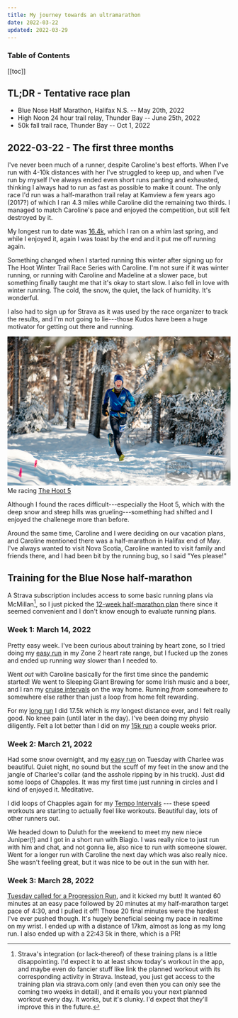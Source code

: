 ```yaml
---
title: My journey towards an ultramarathon
date: 2022-03-22
updated: 2022-03-29
---
```

<h3>Table of Contents</h3>

[[toc]]

## TL;DR - Tentative race plan
- Blue Nose Half Marathon, Halifax N.S. -- May 20th, 2022
- High Noon 24 hour trail relay, Thunder Bay -- June 25th, 2022
- 50k fall trail race, Thunder Bay -- Oct 1, 2022

## 2022-03-22 - The first three months
I've never been much of a runner, despite Caroline's best efforts. When I've run with 4-10k distances with her I've struggled to keep up, and when I've run by myself I've always ended even short runs panting and exhausted, thinking I always had to run as fast as possible to make it count. The only race I'd run was a half-marathon trail relay at Kamview a few years ago (2017?) of which I ran 4.3 miles while Caroline did the remaining two thirds. I managed to match Caroline's pace and enjoyed the competition, but still felt destroyed by it.

My longest run to date was [16.4k](https://www.strava.com/activities/6724316888), which I ran on a whim last spring, and while I enjoyed it, again I was toast by the end and it put me off running again.

Something changed when I started running this winter after signing up for The Hoot Winter Trail Race Series with Caroline. I'm not sure if it was winter running, or running with Caroline and Madeline at a slower pace, but something finally taught me that it's okay to start slow. I also fell in love with winter running. The cold, the snow, the quiet, the lack of humidity. It's wonderful.

I also had to sign up for Strava as it was used by the race organizer to track the results, and I'm not going to lie---those Kudos have been a huge motivator for getting out there and running.

![](thehoot.jpg)
Me racing [The Hoot 5](https://www.strava.com/activities/6707030149/overview)

Although I found the races difficult---especially the Hoot 5, which with the deep snow and steep hills was grueling---something had shifted and I enjoyed the challenege more than before.

Around the same time, Caroline and I were deciding on our vacation plans, and Caroline mentioned there was a half-marathon in Halifax end of May. I've always wanted to visit Nova Scotia, Caroline wanted to visit family and friends there, and I had been bit by the running bug, so I said "Yes please!"

## Training for the Blue Nose half-marathon

A Strava subscription includes access to some basic running plans via McMillan[^1], so I just picked the [12-week half-marathon plan](https://site.finalsurge.com/TrainingPlans/McMillanPlanDetails?product=408414&distance=&timesec=&goaldistance=&goaltimesec=) there since it seemed convenient and I don't know enough to evaluate running plans.

### Week 1: March 14, 2022

Pretty easy week. I've been curious about training by heart zone, so I tried doing my [easy run](https://www.strava.com/activities/6830529247) in my Zone 2 heart rate range, but I fucked up the zones and ended up running way slower than I needed to.

Went *out* with Caroline basically for the first time since the pandemic started! We went to Sleeping Giant Brewing for some Irish music and a beer, and I ran my [cruise intervals](https://www.strava.com/activities/6840865301) on the way home. Running *from* somewhere *to* somewhere else rather than just a loop from home felt rewarding.

For my [long run](https://www.strava.com/activities/6854657352) I did 17.5k which is my longest distance ever, and I felt really good. No knee pain (until later in the day). I've been doing my physio diligently. Felt a lot better than I did on my [15k run](https://www.strava.com/activities/6742799944) a couple weeks prior.

### Week 2: March 21, 2022
Had some snow overnight, and my [easy run](https://www.strava.com/activities/6867365740) on Tuesday with Charlee was beautiful. Quiet night, no sound but the scuff of my feet in the snow and the jangle of Charlee's collar (and the asshole ripping by in his truck). Just did some loops of Chapples. It was my first time just running in circles and I kind of enjoyed it. Meditative.

I did loops of Chapples again for my [Tempo Intervals](https://www.strava.com/activities/6877517523) --- these speed workouts are starting to actually feel like workouts. Beautiful day, lots of other runners out.

We headed down to Duluth for the weekend to meet my new niece Juniper(!) and I got in a short run with Biagio. I was really nice to just run with him and chat, and not gonna lie, also nice to run with someone slower. Went for a longer run with Caroline the next day which was also really nice. She wasn't feeling great, but it was nice to be out in the sun with her.

### Week 3: March 28, 2022
[Tuesday called for a Progression Run](https://www.strava.com/activities/6903980502), and it kicked my butt! It wanted 60 minutes at an easy pace followed by 20 minutes at my half-marathon target pace of 4:30, and I pulled it off! Those 20 final minutes were the hardest I've ever pushed though. It's hugely beneficial seeing my pace in realtime on my wrist. I ended up with a distance of 17km, almost as long as my long run. I also ended up with a 22:43 5k in there, which is a PR!

[^1]: Strava's integration (or lack-thereof) of these training plans is a little disappointing. I'd expect it to at least show today's workout in the app, and maybe even do fancier stuff like link the planned workout with its corresponding activity in Strava. Instead, you just get access to the training plan via strava.com only (and even then you can only see the coming two weeks in detail), and it emails you your next planned workout every day. It works, but it's clunky. I'd expect that they'll improve this in the future. 

